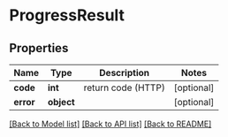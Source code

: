 # ProgressResult

## Properties
Name | Type | Description | Notes
------------ | ------------- | ------------- | -------------
**code** | **int** | return code (HTTP) | [optional] 
**error** | **object** |  | [optional] 

[[Back to Model list]](../README.md#documentation-for-models) [[Back to API list]](../README.md#documentation-for-api-endpoints) [[Back to README]](../README.md)


